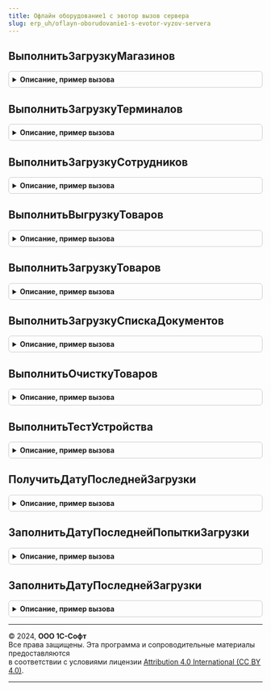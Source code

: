 ```yaml
---
title: Офлайн оборудование1 с эвотор вызов сервера
slug: erp_uh/oflayn-oborudovanie1-s-evotor-vyzov-servera
---
```



## ВыполнитьЗагрузкуМагазинов
<details style="margin: 1em 0; padding: 0.5em; border: 1px solid #ccc; border-radius: 6px;">

<summary style="font-weight: bold; cursor: pointer;">Описание, пример вызова</summary>

```bsl

// Возвращает массив с информацией о всех магазинах пользователя.
//
// Параметры:
//  Настройки - Структура - техническая информация об устройстве, поля:
//    Токен - Строка - токен интеграции Эвотор из личного кабинета.
//  СписокМагазинов - Массив - возвращаемый массив магазинов пользователя Эвотор.
//  ЕстьОшибки - Булево - флаг ошибки при обработке;
//  СообщениеОбОшибке - Строка - строка сообщения об ошибке;
//  ВестиЛог - Булево - флаг ведения записей в журнале регистрации;
//
Процедура ВыполнитьЗагрузкуМагазинов(Настройки, СписокМагазинов, ЕстьОшибки, СообщениеОбОшибке, ВестиЛог = Истина) Экспорт
```

Пример вызова
```bsl
ОфлайнОборудование1СЭвоторВызовСервера.ВыполнитьЗагрузкуМагазинов(Настройки, СписокМагазинов, ЕстьОшибки, СообщениеОбОшибке, ВестиЛог);
```
</details>

## ВыполнитьЗагрузкуТерминалов
<details style="margin: 1em 0; padding: 0.5em; border: 1px solid #ccc; border-radius: 6px;">

<summary style="font-weight: bold; cursor: pointer;">Описание, пример вызова</summary>

```bsl

// Возвращает массив с информацией о всех терминалах пользователя.
//
// Параметры:
//  Настройки - Структура - техническая информация об устройстве, поля:
//    Токен - Строка - токен интеграции Эвотор из личного кабинета.
//  СписокТерминалов - Массив - возвращаемый массив магазинов пользователя Эвотор.
//  ЕстьОшибки - Булево - флаг ошибки при обработке;
//  СообщениеОбОшибке - Строка - строка сообщения об ошибке;
//  ВестиЛог - Булево - флаг ведения записей в журнале регистрации.
//
Процедура ВыполнитьЗагрузкуТерминалов(Настройки, СписокТерминалов, ЕстьОшибки, СообщениеОбОшибке, ВестиЛог = Истина) Экспорт
```

Пример вызова
```bsl
ОфлайнОборудование1СЭвоторВызовСервера.ВыполнитьЗагрузкуТерминалов(Настройки, СписокТерминалов, ЕстьОшибки, СообщениеОбОшибке, ВестиЛог);
```
</details>

## ВыполнитьЗагрузкуСотрудников
<details style="margin: 1em 0; padding: 0.5em; border: 1px solid #ccc; border-radius: 6px;">

<summary style="font-weight: bold; cursor: pointer;">Описание, пример вызова</summary>

```bsl

// Возвращает массив с информацией о всех сотрудниках пользователя. Под сотрудниками понимаются пользователи смарт-терминалов, например, кассиры.
//
// Параметры:
//  Настройки - Структура - техническая информация об устройстве, поля:
//    Токен - Строка - токен интеграции Эвотор из личного кабинета.
//  СписокСотрудников - Массив - возвращаемый массив магазинов пользователя Эвотор.
//  ЕстьОшибки - Булево - флаг ошибки при обработке;
//  СообщениеОбОшибке - Строка - строка сообщения об ошибке;
//  ВестиЛог - Булево - флаг ведения записей в журнале регистрации.
//
Процедура ВыполнитьЗагрузкуСотрудников(Настройки, СписокСотрудников, ЕстьОшибки, СообщениеОбОшибке, ВестиЛог = Истина) Экспорт
```

Пример вызова
```bsl
ОфлайнОборудование1СЭвоторВызовСервера.ВыполнитьЗагрузкуСотрудников(Настройки, СписокСотрудников, ЕстьОшибки, СообщениеОбОшибке, ВестиЛог);
```
</details>

## ВыполнитьВыгрузкуТоваров
<details style="margin: 1em 0; padding: 0.5em; border: 1px solid #ccc; border-radius: 6px;">

<summary style="font-weight: bold; cursor: pointer;">Описание, пример вызова</summary>

```bsl

// Загружает информацию об одном или нескольких товарах в определенный магазин ({storeUuid}) пользователя платформы.
// При обновлении товара необходимо передавать полный набор полей описания товара. Облако удаляет старые и записывает новые поля.
//
// Параметры:
//  Настройки - Структура - техническая информация об устройстве, поля:
//    Токен - Строка - токен интеграции Эвотор из личного кабинета,
//    МагазинЗначение - Строка - УИД магазина из облака Эвотор для передачи товаров.
//  Товары - Массив - список товаров для отправки в магазин Эвотор;
//  ЕстьОшибки - Булево - флаг ошибки при обработке;
//  СообщениеОбОшибке - Строка - строка сообщения об ошибке;
//  ВестиЛог - Булево - флаг ведения записей в журнале регистрации;
//
Процедура ВыполнитьВыгрузкуТоваров(Настройки, Товары, ЕстьОшибки, СообщениеОбОшибке, ВестиЛог = Истина) Экспорт
```

Пример вызова
```bsl
ОфлайнОборудование1СЭвоторВызовСервера.ВыполнитьВыгрузкуТоваров(Настройки, Товары, ЕстьОшибки, СообщениеОбОшибке, ВестиЛог);
```
</details>

## ВыполнитьЗагрузкуТоваров
<details style="margin: 1em 0; padding: 0.5em; border: 1px solid #ccc; border-radius: 6px;">

<summary style="font-weight: bold; cursor: pointer;">Описание, пример вызова</summary>

```bsl

// Возвращает информацию обо всех товарах в определенном магазине ({storeUuid}) пользователя платформы.
//
// Параметры:
//  Настройки - Структура - техническая информация об устройстве, поля:
//    Токен - Строка - токен интеграции Эвотор из личного кабинета,
//    МагазинЗначение - Строка - УИД магазина из облака Эвотор для передачи товаров.
//  Товары - Массив - возвращаемый массив товаров из указанного магазина пользователя Эвотор.
//  ЕстьОшибки - Булево - флаг ошибки при обработке;
//  СообщениеОбОшибке - Строка - строка сообщения об ошибке;
//  ВестиЛог - Булево - флаг ведения записей в журнале регистрации;
//
Процедура ВыполнитьЗагрузкуТоваров(Настройки, Товары, ЕстьОшибки, СообщениеОбОшибке, ВестиЛог = Истина) Экспорт
```

Пример вызова
```bsl
ОфлайнОборудование1СЭвоторВызовСервера.ВыполнитьЗагрузкуТоваров(Настройки, Товары, ЕстьОшибки, СообщениеОбОшибке, ВестиЛог);
```
</details>

## ВыполнитьЗагрузкуСпискаДокументов
<details style="margin: 1em 0; padding: 0.5em; border: 1px solid #ccc; border-radius: 6px;">

<summary style="font-weight: bold; cursor: pointer;">Описание, пример вызова</summary>

```bsl

// Возвращает таблицу значений документов.
//
// Параметры:
//  Настройки - Структура - техническая информация об устройстве, поля:
//    Токен - Строка - токен интеграции Эвотор из личного кабинета,
//    МагазинЗначение - Строка - УИД магазина из облака Эвотор для загрузки документов,
//    ТерминалЗначение - Строка - УИД терминала из облака Эвотор для загрузки документов (необязательно),
//    ПериодНачалоВыгрузки - ДатаВремя - Желаемая дата начала загрузки документов из Облака Эвотор (необязательно),
//    ПериодОкончаниеВыгрузки - ДатаВремя - Желаемая дата окончания загрузки документов из Облака Эвотор (необязательно),
//    ТипыДокументов - Строка - Типы выгружаемых документов в формате облака Эвотор (необязательно).
//  КассовыеДокументы - ТаблицаЗначений - возвращаемая таблица кассовых документов.
//  ЕстьОшибки - Булево - флаг ошибки при обработке;
//  СообщениеОбОшибке - Строка - строка сообщения об ошибке;
//  ВестиЛог - Булево - флаг ведения записей в журнале регистрации;
//
Процедура ВыполнитьЗагрузкуСпискаДокументов(Настройки, КассовыеДокументы, ЕстьОшибки, СообщениеОбОшибке, ВестиЛог = Истина) Экспорт
```

Пример вызова
```bsl
ОфлайнОборудование1СЭвоторВызовСервера.ВыполнитьЗагрузкуСпискаДокументов(Настройки, КассовыеДокументы, ЕстьОшибки, СообщениеОбОшибке, ВестиЛог);
```
</details>

## ВыполнитьОчисткуТоваров
<details style="margin: 1em 0; padding: 0.5em; border: 1px solid #ccc; border-radius: 6px;">

<summary style="font-weight: bold; cursor: pointer;">Описание, пример вызова</summary>

```bsl

// HTTP-запрос с пустым массивом удалит все товары в магазине. Чтобы удалить определенный товар, в теле HTTP-запроса требуется указать его UUID.
//
// Параметры:
//  Настройки - Структура - техническая информация об устройстве, поля:
//    Токен - Строка - токен интеграции Эвотор из личного кабинета,
//    МагазинЗначение - Строка - УИД магазина из облака Эвотор для удаления товаров.
//  Товары - Массив - список товаров для удаления в магазине Эвотор;
//  ЕстьОшибки - Булево - флаг ошибки при обработке;
//  СообщениеОбОшибке - Строка - строка сообщения об ошибке;
//  ВестиЛог - Булево - флаг ведения записей в журнале регистрации;
//
Процедура ВыполнитьОчисткуТоваров(Настройки, Товары, ЕстьОшибки, СообщениеОбОшибке, ВестиЛог = Истина) Экспорт
```

Пример вызова
```bsl
ОфлайнОборудование1СЭвоторВызовСервера.ВыполнитьОчисткуТоваров(Настройки, Товары, ЕстьОшибки, СообщениеОбОшибке, ВестиЛог);
```
</details>

## ВыполнитьТестУстройства
<details style="margin: 1em 0; padding: 0.5em; border: 1px solid #ccc; border-radius: 6px;">

<summary style="font-weight: bold; cursor: pointer;">Описание, пример вызова</summary>

```bsl

// Выполняет технический тест устройства.
//
// Параметры:
//  Настройки - Структура - техническая информация об устройстве, поля:
//    Токен - Строка - токен интеграции Эвотор из личного кабинета.
//  Результат - Булево - результат тестирования устройства.
//  ЕстьОшибки - Булево - флаг ошибки при обработке;
//  СообщениеОбОшибке - Строка - строка сообщения об ошибке;
//  ВестиЛог - Булево - флаг ведения записей в журнале регистрации.
//
Процедура ВыполнитьТестУстройства(Настройки, Результат, ЕстьОшибки, СообщениеОбОшибке, ВестиЛог = Истина) Экспорт
```

Пример вызова
```bsl
ОфлайнОборудование1СЭвоторВызовСервера.ВыполнитьТестУстройства(Настройки, Результат, ЕстьОшибки, СообщениеОбОшибке, ВестиЛог);
```
</details>

## ПолучитьДатуПоследнейЗагрузки
<details style="margin: 1em 0; padding: 0.5em; border: 1px solid #ccc; border-radius: 6px;">

<summary style="font-weight: bold; cursor: pointer;">Описание, пример вызова</summary>

```bsl

// Заполняет структуру Параметры датой последней загрузки
//
// Параметры:
//  Параметры - Структура - Параметры устройства.
//
Процедура ПолучитьДатуПоследнейЗагрузки(Параметры) Экспорт
```

Пример вызова
```bsl
ОфлайнОборудование1СЭвоторВызовСервера.ПолучитьДатуПоследнейЗагрузки(Параметры) 
```
</details>

## ЗаполнитьДатуПоследнейПопыткиЗагрузки
<details style="margin: 1em 0; padding: 0.5em; border: 1px solid #ccc; border-radius: 6px;">

<summary style="font-weight: bold; cursor: pointer;">Описание, пример вызова</summary>

```bsl

// Заполнить дату последней попытки загрузки.
//
// Параметры:
//  Параметры - Структура - Параметры
//  ДатаОкончанияВыгрузки - Дата - Дата окончания выгрузки
//
// Возвращаемое значение:
//  Булево - Заполнить дату последней попытки загрузки
Функция ЗаполнитьДатуПоследнейПопыткиЗагрузки(Параметры, ДатаОкончанияВыгрузки) Экспорт
```

Пример вызова
```bsl
Результат = ОфлайнОборудование1СЭвоторВызовСервера.ЗаполнитьДатуПоследнейПопыткиЗагрузки(Параметры, ДатаОкончанияВыгрузки) 
```
</details>

## ЗаполнитьДатуПоследнейЗагрузки
<details style="margin: 1em 0; padding: 0.5em; border: 1px solid #ccc; border-radius: 6px;">

<summary style="font-weight: bold; cursor: pointer;">Описание, пример вызова</summary>

```bsl

// Заполнить дату последней загрузки.
//
// Параметры:
//  Параметры - Структура - Параметры
//  ВыходныеПараметры - Структура -Выходные параметры
//
// Возвращаемое значение:
//  Булево - Заполнить дату последней загрузки
Функция ЗаполнитьДатуПоследнейЗагрузки(Параметры, ВыходныеПараметры) Экспорт
```

Пример вызова
```bsl
Результат = ОфлайнОборудование1СЭвоторВызовСервера.ЗаполнитьДатуПоследнейЗагрузки(Параметры, ВыходныеПараметры) 
```
</details>

---

© 2024, **ООО 1С-Софт**  
Все права защищены. Эта программа и сопроводительные материалы предоставляются  
в соответствии с условиями лицензии [Attribution 4.0 International (CC BY 4.0)](https://creativecommons.org/licenses/by/4.0/legalcode).

---
